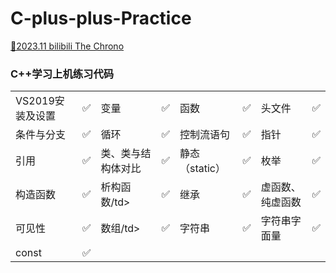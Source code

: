 # C-plus-plus-Practice
[🎈2023.11 bilibili The Chrono](https://www.bilibili.com/video/BV1oD4y1h7S3?p=1&vd_source=4c138922b9dcf3630068f559779b410f)

### C++学习上机练习代码

<table>
    <tr>
        <td>VS2019安装及设置</td> 
        <td>✅ </td> 
        <td>变量</td> 
        <td>✅ </td> 
        <td>函数</td> 
        <td>✅ </td> 
        <td>头文件</td> 
        <td>✅ </td> 
   </tr>
    <tr>
        <td>条件与分支</td> 
        <td>✅ </td> 
        <td>循环</td> 
        <td>✅ </td> 
        <td>控制流语句</td> 
        <td>✅ </td> 
        <td>指针</td> 
        <td>✅ </td> 
    </tr>
    <tr>
        <td>引用</td> 
        <td>✅ </td> 
        <td>类、类与结构体对比</td> 
        <td>✅ </td> 
        <td>静态（static）</td> 
        <td>✅ </td> 
        <td>枚举</td> 
        <td>✅ </td> 
    </tr>
    <tr>
        <td>构造函数</td> 
        <td>✅ </td> 
        <td>析构函数/td> 
        <td>✅ </td> 
        <td>继承</td> 
        <td>✅ </td> 
        <td>虚函数、纯虚函数</td> 
        <td>✅ </td> 
    </tr>
    <tr>
        <td>可见性</td> 
        <td>✅ </td> 
        <td>数组/td> 
        <td>✅ </td> 
        <td>字符串</td> 
        <td>✅ </td> 
        <td>字符串字面量</td> 
        <td>✅ </td> 
    </tr>
    <tr>
        <td>const</td> 
        <td>✅ </td> 
        <td></td> 
        <td> </td> 
        <td></td> 
        <td> </td> 
        <td></td> 
        <td> </td> 
    </tr>
</table>
